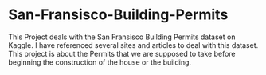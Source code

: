 # San-Fransisco-Building-Permits
This Project deals with the San Fransisco Building Permits dataset on Kaggle. I have referenced several sites and articles to deal with this dataset. This project is about the Permits that we are supposed to take before beginning the construction of the house or the building.
